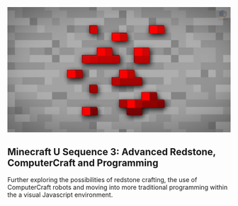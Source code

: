 ![](images/Minecraft-Redstone-HD-Wallpaper-For-Desktop-Background.jpg)

## Minecraft U Sequence 3: Advanced Redstone, ComputerCraft and Programming

Further exploring the possibilities of redstone crafting, the use of ComputerCraft robots and moving into more traditional programming within the a visual Javascript environment.

